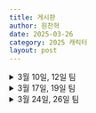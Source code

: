 ```yaml
---
title: 게시판
author: 원찬혁
date: 2025-03-26
category: 2025 캐릭터
layout: post
---
```

<details>
    <summary> 3월 10일, 12일 팀 </summary>
    <div class="box", markdown="1">

    1조 : 장호진, 이아라, 안정현
    
    2조 : 이은빈, 박민찬, 김진우
    
    3조 : 박지용, 조용현, 이도현
    
    4조 : 구본윤, 김도예, 엄재현
    
    5조 : 김누리, 권관우
</div>
</details>

<details>
    <summary> 3월 17일, 19일 팀 </summary>
    <div class="box", markdown="1">

    1조 : 박지용, 구본윤, 김누리
    
    2조 : 장호진, 엄재현
    
    3조 : 이도현, 권관우, 김도예
    
    4조 : 김진우, 이아라, 조용현
    
    5조 : 박민찬, 안정현
    
    ![image.png](attachment:b82d6fc7-837b-4067-b6e4-cce82b82213d:image.png)
</div>
</details>

<details>
    <summary> 3월 24일, 26일 팀 </summary>
    <div class="box", markdown="2">

    1조 : 박민찬, 조용현, 구본윤
    
    2조 : 박지용, 권관우, 안정현
    
    3조 : 김진우, 장호진, 김누리
    
    4조 : 이도현, 엄재현
    
    5조 : 이아라, 김도예
    
    ![image.png](attachment:0585d4a0-113e-4f7f-b1cf-7e6307c9cdaf:image.png)
</div>
</details>
